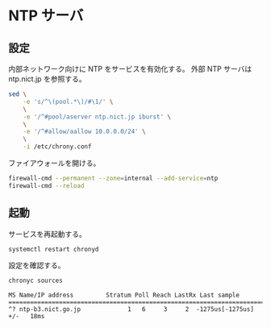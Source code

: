 # NTP サーバ

## 設定

内部ネットワーク向けに NTP をサービスを有効化する。
外部 NTP サーバは ntp.nict.jp を参照する。

```sh
sed \
    -e 's/^\(pool.*\)/#\1/' \
    \
    -e '/^#pool/aserver ntp.nict.jp iburst' \
    \
    -e '/^#allow/aallow 10.0.0.0/24' \
    \
    -i /etc/chrony.conf
```

ファイアウォールを開ける。

```sh
firewall-cmd --permanent --zone=internal --add-service=ntp
firewall-cmd --reload
```

## 起動

サービスを再起動する。

```sh
systemctl restart chronyd
```

設定を確認する。

```sh
chronyc sources
```

```text
MS Name/IP address         Stratum Poll Reach LastRx Last sample
===============================================================================
^? ntp-b3.nict.go.jp             1   6     3     2  -1275us[-1275us] +/-   18ms
```
